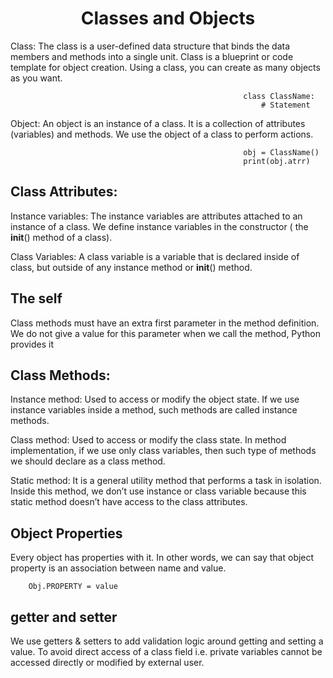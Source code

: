 <h1 align="center">Classes and Objects</h1>


Class: The class is a user-defined data structure that binds the data members and methods into a single unit. Class is a blueprint or code template for object creation. Using a class, you can create as many objects as you want.

                                                        class ClassName:
                                                            # Statement

Object: An object is an instance of a class. It is a collection of attributes (variables) and methods. We use the object of a class to perform actions.

                                                        obj = ClassName()
                                                        print(obj.atrr)

## Class Attributes:

Instance variables: The instance variables are attributes attached to an instance of a class. 
We define instance variables in the constructor ( the __init__() method of a class).

Class Variables: A class variable is a variable that is declared inside of class, 
but outside of any instance method or __init__() method.

## The self

Class methods must have an extra first parameter in the method definition. We do not give a value for this parameter when we call the method, Python provides it

## Class Methods:

Instance method: Used to access or modify the object state. If we use instance variables inside a method, such methods are called instance methods.

Class method: Used to access or modify the class state. In method implementation, if we use only class variables, then such type of methods we should declare as a class method.

Static method: It is a general utility method that performs a task in isolation. Inside this method, we don’t use instance or class variable because this static method doesn’t have access to the class attributes.

## Object Properties

Every object has properties with it. In other words, we can say that object property is an association between name and value.

        Obj.PROPERTY = value
## getter and setter

We use getters & setters to add validation logic around getting and setting a value.
To avoid direct access of a class field i.e. private variables cannot be accessed directly or modified by external user.

